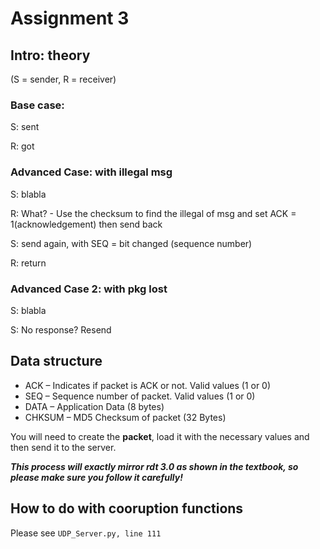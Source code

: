 
# Assignment 3

## Intro: theory

(S = sender, R = receiver)

### Base case:

S: sent
    
R: got

### Advanced Case: with illegal msg
    
S: blabla
    
R: What? - Use the checksum to find the illegal of msg and set ACK = 1(acknowledgement) then send back
    
S: send again, with SEQ = bit changed (sequence number)

R: return
    
### Advanced Case 2: with pkg lost

S: blabla

S: No response? Resend


## Data structure

- ACK – Indicates if packet is ACK or not. Valid values (1 or 0)
- SEQ – Sequence number of packet. Valid values (1 or 0)
- DATA – Application Data (8 bytes)
- CHKSUM – MD5 Checksum of packet (32 Bytes)

You will need to create the **packet**, load it with the necessary values and then send it to the server.

***This process will exactly mirror rdt 3.0 as shown in the textbook, so please make sure you follow it carefully!***

## How to do with cooruption functions 

Please see `UDP_Server.py, line 111`